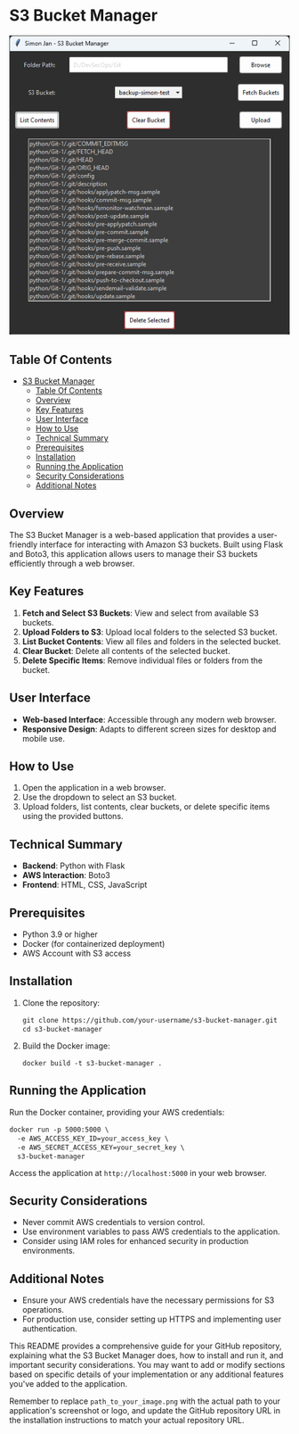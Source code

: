 # S3 Bucket Manager

![S3_Bucket_Manager](Documents/Readme.md/image.png)

## Table Of Contents
- [S3 Bucket Manager](#s3-bucket-manager)
  - [Table Of Contents](#table-of-contents)
  - [Overview](#overview)
  - [Key Features](#key-features)
  - [User Interface](#user-interface)
  - [How to Use](#how-to-use)
  - [Technical Summary](#technical-summary)
  - [Prerequisites](#prerequisites)
  - [Installation](#installation)
  - [Running the Application](#running-the-application)
  - [Security Considerations](#security-considerations)
  - [Additional Notes](#additional-notes)

## Overview

The S3 Bucket Manager is a web-based application that provides a user-friendly interface for interacting with Amazon S3 buckets. Built using Flask and Boto3, this application allows users to manage their S3 buckets efficiently through a web browser.

## Key Features

1. **Fetch and Select S3 Buckets**: View and select from available S3 buckets.
2. **Upload Folders to S3**: Upload local folders to the selected S3 bucket.
3. **List Bucket Contents**: View all files and folders in the selected bucket.
4. **Clear Bucket**: Delete all contents of the selected bucket.
5. **Delete Specific Items**: Remove individual files or folders from the bucket.

## User Interface

- **Web-based Interface**: Accessible through any modern web browser.
- **Responsive Design**: Adapts to different screen sizes for desktop and mobile use.

## How to Use

1. Open the application in a web browser.
2. Use the dropdown to select an S3 bucket.
3. Upload folders, list contents, clear buckets, or delete specific items using the provided buttons.

## Technical Summary

- **Backend**: Python with Flask
- **AWS Interaction**: Boto3
- **Frontend**: HTML, CSS, JavaScript

## Prerequisites

- Python 3.9 or higher
- Docker (for containerized deployment)
- AWS Account with S3 access

## Installation

1. Clone the repository:
   ```
   git clone https://github.com/your-username/s3-bucket-manager.git
   cd s3-bucket-manager
   ```

2. Build the Docker image:
   ```
   docker build -t s3-bucket-manager .
   ```

## Running the Application

Run the Docker container, providing your AWS credentials:

```
docker run -p 5000:5000 \
  -e AWS_ACCESS_KEY_ID=your_access_key \
  -e AWS_SECRET_ACCESS_KEY=your_secret_key \
  s3-bucket-manager
```

Access the application at `http://localhost:5000` in your web browser.

## Security Considerations

- Never commit AWS credentials to version control.
- Use environment variables to pass AWS credentials to the application.
- Consider using IAM roles for enhanced security in production environments.

## Additional Notes

- Ensure your AWS credentials have the necessary permissions for S3 operations.
- For production use, consider setting up HTTPS and implementing user authentication.


This README provides a comprehensive guide for your GitHub repository, explaining what the S3 Bucket Manager does, how to install and run it, and important security considerations. You may want to add or modify sections based on specific details of your implementation or any additional features you've added to the application.

Remember to replace `path_to_your_image.png` with the actual path to your application's screenshot or logo, and update the GitHub repository URL in the installation instructions to match your actual repository URL.